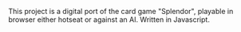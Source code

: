 This project is a digital port of the card game "Splendor", playable in browser either hotseat or against an AI. Written in Javascript.
